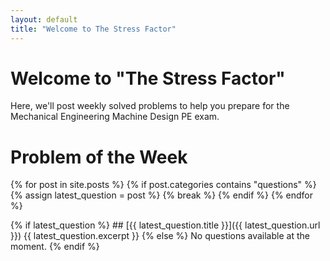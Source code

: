 ```yaml
---
layout: default
title: "Welcome to The Stress Factor"
---
```


# Welcome to "The Stress Factor"

Here, we'll post weekly solved problems to help you prepare for the Mechanical Engineering Machine Design PE exam.

# Problem of the Week
{% for post in site.posts %}
    {% if post.categories contains "questions" %}
        {% assign latest_question = post %}
        {% break %}
    {% endif %}
{% endfor %}

{% if latest_question %}
    ## [{{ latest_question.title }}]({{ latest_question.url }})
    {{ latest_question.excerpt }}
{% else %}
    No questions available at the moment.
{% endif %}
